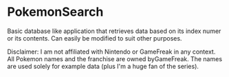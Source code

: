 # PokemonSearch
Basic database like application that retrieves data based on its index numer or its contents. Can easily be modified to suit other purposes.

Disclaimer: I am not affiliated with Nintendo or GameFreak in any context. All Pokemon names and the franchise are owned byGameFreak. The names are used solely for example data (plus I'm a huge fan of the series).
